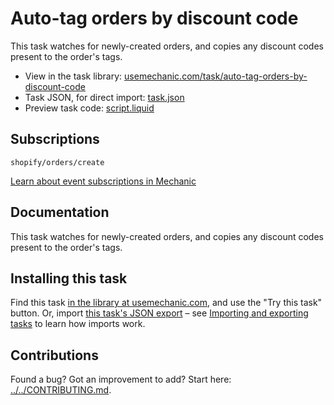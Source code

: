 # Auto-tag orders by discount code

This task watches for newly-created orders, and copies any discount codes present to the order's tags.

* View in the task library: [usemechanic.com/task/auto-tag-orders-by-discount-code](https://usemechanic.com/task/auto-tag-orders-by-discount-code)
* Task JSON, for direct import: [task.json](../../tasks/auto-tag-orders-by-discount-code.json)
* Preview task code: [script.liquid](./script.liquid)

## Subscriptions

```liquid
shopify/orders/create
```

[Learn about event subscriptions in Mechanic](https://docs.usemechanic.com/article/408-subscriptions)

## Documentation

This task watches for newly-created orders, and copies any discount codes present to the order's tags.

## Installing this task

Find this task [in the library at usemechanic.com](https://usemechanic.com/task/auto-tag-orders-by-discount-code), and use the "Try this task" button. Or, import [this task's JSON export](../../tasks/auto-tag-orders-by-discount-code.json) – see [Importing and exporting tasks](https://docs.usemechanic.com/article/505-importing-and-exporting-tasks) to learn how imports work.

## Contributions

Found a bug? Got an improvement to add? Start here: [../../CONTRIBUTING.md](../../CONTRIBUTING.md).
